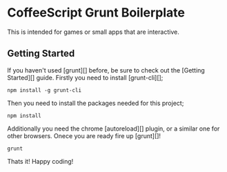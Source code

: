 CoffeeScript Grunt Boilerplate
===

This is intended for games or small apps that are interactive.

## Getting Started

If you haven't used [grunt][] before, be sure to check out the [Getting Started][] guide. Firstly you need to install [grunt-cli][];

```shell
npm install -g grunt-cli
```
Then you need to install the packages needed for this project;

```shell
npm install
```
Additionally you need the chrome [autoreload][] plugin, or a similar one for other browsers. Onece you are ready fire up [grunt][]!

```shell
grunt
```

Thats it! Happy coding!
